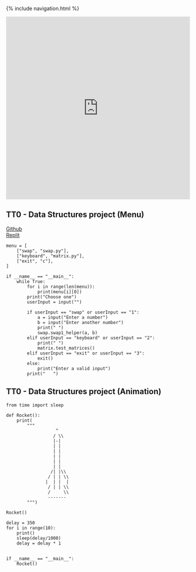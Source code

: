 {% include navigation.html %}

<iframe frameborder="0" width="100%" height="500px" src="https://replit.com/@Samayas/Tri3-Samaya-5#.replit"></iframe>

## TT0 - Data Structures project (Menu)
<a href="https://github.com/samayass/Tri3-Samaya">Github</a> <br>
<a href="https://replit.com/@Samayas/Tri3-Samaya-3#animation.py">Replit</a>

```
menu = [
    ["swap", "swap.py"],
    ["keyboard", "matrix.py"],
    ["exit", "c"],
]

if __name__ == "__main__":
    while True:
        for i in range(len(menu)):
            print(menu[i][0])
        print("Choose one")
        userInput = input("")

        if userInput == "swap" or userInput == "1":
            a = input("Enter a number")
            b = input("Enter another number")
            print(" ")
            swap.swap1_helper(a, b)
        elif userInput == "keyboard" or userInput == "2":
            print(" ")
            matrix.test_matrices()
        elif userInput == "exit" or userInput == "3":
            exit()
        else:
            print("Enter a valid input")
        print("   ")

```

## TT0 - Data Structures project (Animation)
 
``` 
from time import sleep

def Rocket():
    print(
        """
                   ^
                  / \\
                  |-|
                  | |
                  | |
                  | |
                  | |
                  | |
                 /| |\\
                / | | \\
               |  | |  |
                / | | \\
                /     \\
                -------
        """)

Rocket()

delay = 350
for i in range(10):
    print()
    sleep(delay/1000)
    delay = delay * 1


if __name__ == "__main__":
    Rocket()
```
